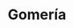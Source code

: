 ---
title: "Gomería"
url: /ciudad-autonoma-de-buenos-aires/gomeria-avenida-amancio-alcorta/
shop: Autowerkstatt
---